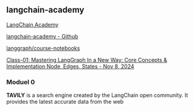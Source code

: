 
  ## langchain-academy

[LangChain Academy](https://academy.langchain.com/courses/intro-to-langgraph)

[langchain-academy - Github](https://github.com/langchain-ai/langchain-academy/tree/main)

[langgraph/course-notebooks](https://github.com/panaversity/learn-applied-generative-ai-fundamentals/blob/main/03_langchain_ecosystem/langgraph/course-notebooks/module-0/basics.ipynb)

[Class-01: Mastering LangGraph In a New Way: Core Concepts & Implementation Node, Edges, States - Nov 8, 2024](https://www.youtube.com/watch?v=jIX9P12IkQM)

### Moduel 0

**TAVILY** is a search engine created by the LangChain open community. It provides the latest accurate data from the web

  
